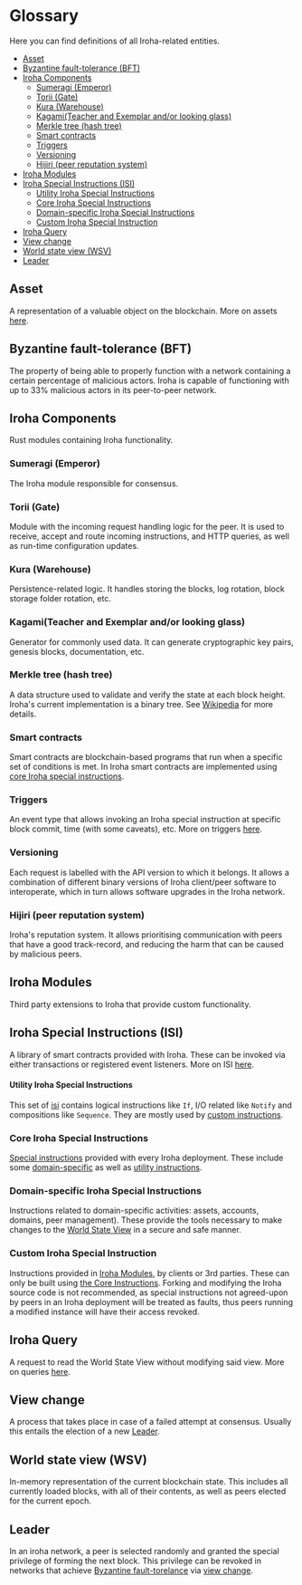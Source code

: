 # Glossary <!-- omit in toc -->

Here you can find definitions of all Iroha-related entities.

- [Asset](#asset)
- [Byzantine fault-tolerance (BFT)](#byzantine-fault-tolerance-bft)
- [Iroha Components](#iroha-components)
  - [Sumeragi (Emperor)](#sumeragi-emperor)
  - [Torii (Gate)](#torii-gate)
  - [Kura (Warehouse)](#kura-warehouse)
  - [Kagami(Teacher and Exemplar and/or looking glass)](#kagamiteacher-and-exemplar-andor-looking-glass)
  - [Merkle tree (hash tree)](#merkle-tree-hash-tree)
  - [Smart contracts](#smart-contracts)
  - [Triggers](#triggers)
  - [Versioning](#versioning)
  - [Hijiri (peer reputation system)](#hijiri-peer-reputation-system)
- [Iroha Modules](#iroha-modules)
- [Iroha Special Instructions (ISI)](#iroha-special-instructions-isi)
  - [Utility Iroha Special Instructions](#utility-iroha-special-instructions)
  - [Core Iroha Special Instructions](#core-iroha-special-instructions)
  - [Domain-specific Iroha Special Instructions](#domain-specific-iroha-special-instructions)
  - [Custom Iroha Special Instruction](#custom-iroha-special-instruction)
- [Iroha Query](#iroha-query)
- [View change](#view-change)
- [World state view (WSV)](#world-state-view-wsv)
- [Leader](#leader)

## Asset

A representation of a valuable object on the blockchain. More on assets
[here](../guide/blockchain/assets.md).

## Byzantine fault-tolerance (BFT)

The property of being able to properly function with a network containing a
certain percentage of malicious actors. Iroha is capable of functioning
with up to 33% malicious actors in its peer-to-peer network.

## Iroha Components

Rust modules containing Iroha functionality.

### Sumeragi (Emperor)

The Iroha module responsible for consensus.

### Torii (Gate)

Module with the incoming request handling logic for the peer. It is used to
receive, accept and route incoming instructions, and HTTP queries, as well
as run-time configuration updates.

### Kura (Warehouse)

Persistence-related logic. It handles storing the blocks, log rotation,
block storage folder rotation, etc.

### Kagami(Teacher and Exemplar and/or looking glass)

Generator for commonly used data. It can generate cryptographic key pairs,
genesis blocks, documentation, etc.

### Merkle tree (hash tree)

A data structure used to validate and verify the state at each block
height. Iroha's current implementation is a binary tree. See
[Wikipedia](https://en.wikipedia.org/wiki/Merkle_tree) for more details.

### Smart contracts

Smart contracts are blockchain-based programs that run when a specific set
of conditions is met. In Iroha smart contracts are implemented using
[core Iroha special instructions](#core-iroha-special-instructions).

### Triggers

An event type that allows invoking an Iroha special instruction at specific
block commit, time (with some caveats), etc. More on triggers
[here](../guide/blockchain/triggers.md).

### Versioning

Each request is labelled with the API version to which it belongs. It
allows a combination of different binary versions of Iroha client/peer
software to interoperate, which in turn allows software upgrades in the
Iroha network.

### Hijiri (peer reputation system)

Iroha's reputation system. It allows prioritising communication with peers
that have a good track-record, and reducing the harm that can be caused by
malicious peers.

## Iroha Modules

Third party extensions to Iroha that provide custom functionality.

## Iroha Special Instructions (ISI)

A library of smart contracts provided with Iroha. These can be invoked via
either transactions or registered event listeners. More on ISI
[here](../guide/blockchain/instructions.md).

#### Utility Iroha Special Instructions

This set of [isi](#iroha-special-instructions-isi) contains logical
instructions like `If`, I/O related like `Notify` and compositions like
`Sequence`. They are mostly used by
[custom instructions](#custom-iroha-special-instructions).

### Core Iroha Special Instructions

[Special instructions](#iroha-special-instructions-isi) provided with every
Iroha deployment. These include some
[domain-specific](#domain-specific-iroha-special-instructions) as well as
[utility instructions](#utility-iroha-special-instructions).

### Domain-specific Iroha Special Instructions

Instructions related to domain-specific activities: assets, accounts,
domains, peer management). These provide the tools necessary to make
changes to the [World State View](#world-state-view-wsv) in a secure and
safe manner.

### Custom Iroha Special Instruction

Instructions provided in [Iroha Modules](#iroha-modules), by clients or 3rd
parties. These can only be built using
[the Core Instructions](#core-iroha-special-instructions). Forking and
modifying the Iroha source code is not recommended, as special instructions
not agreed-upon by peers in an Iroha deployment will be treated as faults,
thus peers running a modified instance will have their access revoked.

## Iroha Query

A request to read the World State View without modifying said view. More on
queries [here](../guide/blockchain/queries.md).

## View change

A process that takes place in case of a failed attempt at consensus.
Usually this entails the election of a new [Leader](#leader).

## World state view (WSV)

In-memory representation of the current blockchain state. This includes all
currently loaded blocks, with all of their contents, as well as peers
elected for the current epoch.

## Leader

In an iroha network, a peer is selected randomly and granted the special
privilege of forming the next block. This privilege can be revoked in
networks that achieve
[Byzantine fault-torelance](#byzantine-fault-tolerance-bft) via
[view change](#view-change).
